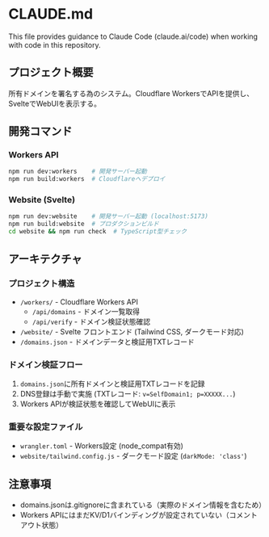 # CLAUDE.md

This file provides guidance to Claude Code (claude.ai/code) when working with code in this repository.

## プロジェクト概要

所有ドメインを署名する為のシステム。Cloudflare WorkersでAPIを提供し、SvelteでWebUIを表示する。

## 開発コマンド

### Workers API
```bash
npm run dev:workers    # 開発サーバー起動
npm run build:workers  # Cloudflareへデプロイ
```

### Website (Svelte)
```bash
npm run dev:website    # 開発サーバー起動 (localhost:5173)
npm run build:website  # プロダクションビルド
cd website && npm run check  # TypeScript型チェック
```

## アーキテクチャ

### プロジェクト構造
- `/workers/` - Cloudflare Workers API
  - `/api/domains` - ドメイン一覧取得
  - `/api/verify` - ドメイン検証状態確認
- `/website/` - Svelte フロントエンド (Tailwind CSS, ダークモード対応)
- `/domains.json` - ドメインデータと検証用TXTレコード

### ドメイン検証フロー
1. `domains.json`に所有ドメインと検証用TXTレコードを記録
2. DNS登録は手動で実施 (TXTレコード: `v=SelfDomain1; p=XXXXX...`)
3. Workers APIが検証状態を確認してWebUIに表示

### 重要な設定ファイル
- `wrangler.toml` - Workers設定 (node_compat有効)
- `website/tailwind.config.js` - ダークモード設定 (`darkMode: 'class'`)

## 注意事項

- domains.jsonは.gitignoreに含まれている（実際のドメイン情報を含むため）
- Workers APIにはまだKV/D1バインディングが設定されていない（コメントアウト状態）